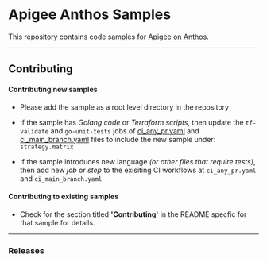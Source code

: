 # Apigee Anthos Samples


This repository contains code samples for [Apigee on Anthos](https://cloud.google.com/anthos/docs).

---

## Contributing

#### Contributing new samples
- Please add the sample as a root level directory in the repository

- If the sample has _Golang code_ or _Terraform scripts_, then update the `tf-validate` and `go-unit-tests` jobs of [ci_any_pr.yaml](/.github/workflows/ci_any_pr.yaml) and [ci_main_branch.yaml](/.github/workflows/ci_main_branch.yaml) files to include the new sample under: `strategy.matrix`

- If the sample introduces new language _(or other files that require tests)_, then add new _job_ or _step_ to the exisiting CI workflows at `ci_any_pr.yaml` and `ci_main_branch.yaml`

#### Contributing to existing samples
- Check for the section titled **'Contributing'** in the README specfic for that sample for details.

---
### Releases

